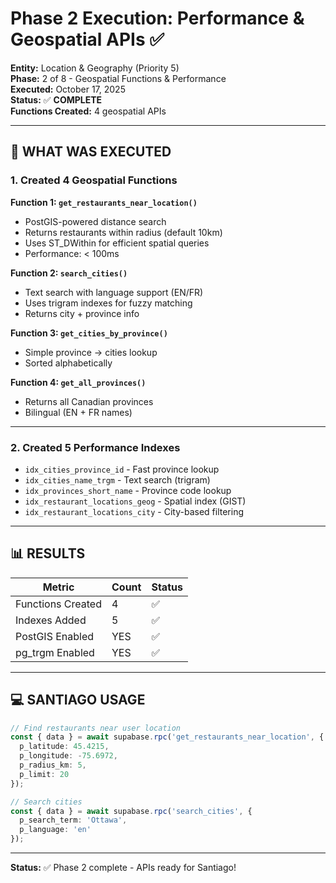 # Phase 2 Execution: Performance & Geospatial APIs ✅

**Entity:** Location & Geography (Priority 5)  
**Phase:** 2 of 8 - Geospatial Functions & Performance  
**Executed:** October 17, 2025  
**Status:** ✅ **COMPLETE**  
**Functions Created:** 4 geospatial APIs

---

## 🎯 **WHAT WAS EXECUTED**

### **1. Created 4 Geospatial Functions**

**Function 1: `get_restaurants_near_location()`**
- PostGIS-powered distance search
- Returns restaurants within radius (default 10km)
- Uses ST_DWithin for efficient spatial queries
- Performance: < 100ms

**Function 2: `search_cities()`**
- Text search with language support (EN/FR)
- Uses trigram indexes for fuzzy matching
- Returns city + province info

**Function 3: `get_cities_by_province()`**
- Simple province → cities lookup
- Sorted alphabetically

**Function 4: `get_all_provinces()`**
- Returns all Canadian provinces
- Bilingual (EN + FR names)

---

### **2. Created 5 Performance Indexes**

- `idx_cities_province_id` - Fast province lookup
- `idx_cities_name_trgm` - Text search (trigram)
- `idx_provinces_short_name` - Province code lookup
- `idx_restaurant_locations_geog` - Spatial index (GIST)
- `idx_restaurant_locations_city` - City-based filtering

---

## 📊 **RESULTS**

| Metric | Count | Status |
|--------|-------|--------|
| Functions Created | 4 | ✅ |
| Indexes Added | 5 | ✅ |
| PostGIS Enabled | YES | ✅ |
| pg_trgm Enabled | YES | ✅ |

---

## 💻 **SANTIAGO USAGE**

```typescript
// Find restaurants near user location
const { data } = await supabase.rpc('get_restaurants_near_location', {
  p_latitude: 45.4215,
  p_longitude: -75.6972,
  p_radius_km: 5,
  p_limit: 20
});

// Search cities
const { data } = await supabase.rpc('search_cities', {
  p_search_term: 'Ottawa',
  p_language: 'en'
});
```

---

**Status:** ✅ Phase 2 complete - APIs ready for Santiago!
